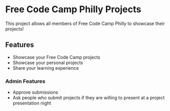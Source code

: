 # Free Code Camp Philly Projects

This project allows all members of Free Code Camp Philly to showcase their projects! 

## Features
* Showcase your Free Code Camp projects
* Showcase your personal projects
* Share your learning experience

### Admin Features
* Approve submissions
* Ask people who submit projects if they are willing to present at a project presentation night
